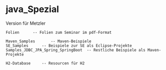 # java_Spezial
Version für Metzler

	Folien		-- Folien zum Seminar im pdf-Format
	
  	Maven_Samples		-- Maven-Beispiele
  	SE_Samples		-- Beispiele zur SE als Eclipse-Projekte
	Samples_JDBC_JPA_Spring_SpringBoot  -- Restliche Beispiele als Maven-Projekte

   	H2-Database		-- Resourcen für H2
	
	
		
	


	
